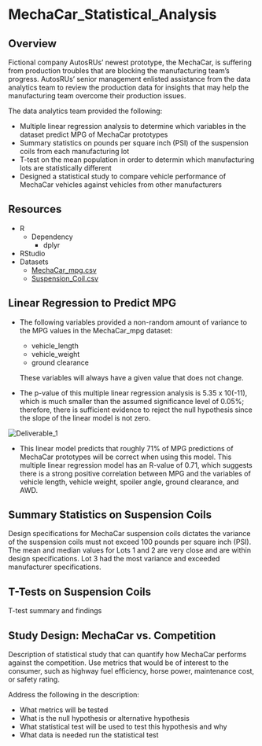 # MechaCar_Statistical_Analysis

## Overview
Fictional company AutosRUs’ newest prototype, the MechaCar, is suffering from production troubles that are blocking the manufacturing team’s progress. AutosRUs’ senior management enlisted assistance from the data analytics team to review the production data for insights that may help the manufacturing team overcome their production issues.

The data analytics team provided the following:
- Multiple linear regression analysis to determine which variables in the dataset predict MPG of MechaCar prototypes
- Summary statistics on pounds per square inch (PSI) of the suspension coils from each manufacturing lot
- T-test on the mean population in order to determin which manufacturing lots are statistically different
- Designed a statistical study to compare vehicle performance of MechaCar vehicles against vehicles from other manufacturers


## Resources
- R
    - Dependency
        - dplyr
- RStudio
- Datasets
    - [MechaCar_mpg.csv](https://github.com/acfthomson/MechaCar_Statistical_Analysis/tree/main/Resources)
    - [Suspension_Coil.csv](https://github.com/acfthomson/MechaCar_Statistical_Analysis/tree/main/Resources)


## Linear Regression to Predict MPG
- The following variables provided a non-random amount of variance to the MPG values in the MechaCar_mpg dataset:
	- vehicle_length
	- vehicle_weight
	- ground clearance
	
	These variables will always have a given value that does not change.

- The p-value of this multiple linear regression analysis is 5.35 x 10(-11), which is much smaller than the assumed significance level of 0.05%; therefore, there is sufficient evidence to reject the null hypothesis since the slope of the linear model is not zero.

![Deliverable_1](https://user-images.githubusercontent.com/73897240/111533492-382a8e80-873d-11eb-9774-810cc4714530.PNG)

- This linear model predicts that roughly 71% of MPG predictions of MechaCar prototypes will be correct when using this model.  This multiple linear regression model has an R-value of 0.71, which suggests there is a strong positive correlation between MPG and the variables of vehicle length, vehicle weight, spoiler angle, ground clearance, and AWD.  


## Summary Statistics on Suspension Coils
Design specifications for MechaCar suspension coils dictates the variance of the suspension coils must not exceed 100 pounds per square inch (PSI).  The mean and median values for Lots 1 and 2 are very close and are within design specifications.  Lot 3 had the most variance and exceeded manufacturer specifications.


## T-Tests on Suspension Coils
T-test summary and findings


## Study Design: MechaCar vs. Competition
Description of statistical study that can quantify how MechaCar performs against the competition.  Use metrics that would be of interest to the consumer, such as highway fuel efficiency, horse power, maintenance cost, or safety rating.

Address the following in the description:
- What metrics will be tested
- What is the null hypothesis or alternative hypothesis
- What statistical test will be used to test this hypothesis and why
- What data is needed run the statistical test

